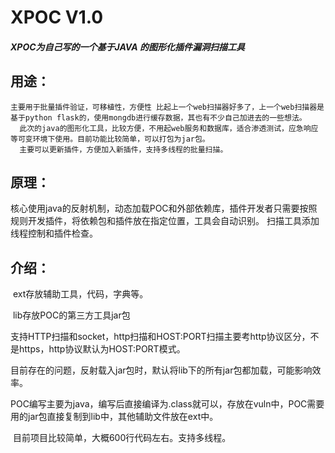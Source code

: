 # XPOC V1.0

##### XPOC为自己写的一个基于JAVA 的图形化插件漏洞扫描工具

## 用途：
    主要用于批量插件验证，可移植性，方便性 比起上一个web扫描器好多了，上一个web扫描器是基于python flask的，使用mongdb进行缓存数据，其也有不少自己加进去的一些想法。
      此次的java的图形化工具，比较方便，不用起web服务和数据库，适合渗透测试，应急响应等可变环境下使用。目前功能比较简单，可以打包为jar包。
      主要可以更新插件，方便加入新插件，支持多线程的批量扫描。
## 原理：
   核心使用java的反射机制，动态加载POC和外部依赖库，插件开发者只需要按照规则开发插件，将依赖包和插件放在指定位置，工具会自动识别。
   扫描工具添加线程控制和插件检查。



## 介绍：

​        ext存放辅助工具，代码，字典等。

​        lib存放POC的第三方工具jar包

​        支持HTTP扫描和socket，http扫描和HOST:PORT扫描主要考http协议区分，不是https，http协议默认为HOST:PORT模式。

​       目前存在的问题，反射载入jar包时，默认将lib下的所有jar包都加载，可能影响效率。

​       POC编写主要为java，编写后直接编译为.class就可以，存放在vuln中，POC需要用的jar包直接复制到lib中，其他辅助文件放在ext中。

​       目前项目比较简单，大概600行代码左右。支持多线程。
